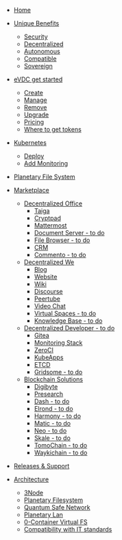 - [Home](readme)
- [Unique Benefits](usp)
  - [Security](usp_secure)
  - [Decentralized](usp_decentralized)
  - [Autonomous](usp_autonomous)
  - [Compatible](usp_compatible)
  - [Sovereign](usp_sovereign)
- [eVDC get started](evdc_getting_started)
  - [Create](evdc_create)
  - [Manage](evdc_manage)
  - [Remove](evdc_remove)
  - [Upgrade](evdc_upgrade)
  - [Pricing](evdc_pricing)
  - [Where to get tokens](buy_tft)
- [Kubernetes](kubernetes)
  - [Deploy](kubernetes_deploy)
  - [Add Monitoring](kubernetes_monitor)
- [Planetary File System](threefold:planetary_fs)
- [Marketplace](evdc_marketplace)
  - [Decentralized Office](evdc_office)
    - [Taiga](evdc_taiga)
    - [Cryptpad](evdc_cryptpad)
    - [Mattermost](evdc_mattermost)
    - [Document Server - to do]()
    - [File Browser - to do]()
    - [CRM](evdc_crm)
    - [Commento - to do]()
  - [Decentralized We](evdc_we)
    - [Blog](evdc_blog)
    - [Website](evdc_website)
    - [Wiki](evdc_wiki)
    - [Discourse](evdc_discourse)
    - [Peertube](evdc_peertube)
    - [Video Chat](evdc_videochat)
    - [Virtual Spaces - to do]()
    - [Knowledge Base - to do]()
  - [Decentralized Developer - to do](evdc_devs)
    - [Gitea](evdc_gitea)
    - [Monitoring Stack](evdc_monitoring_stack)
    - [ZeroCI](evdc_zeroci)
    - [KubeApps](evdc_kubeapps)
    - [ETCD](evdc_etcd)
    - [Gridsome - to do]()
  - [Blockchain Solutions](evdc_blockchain)
    - [Digibyte](evdc_digibyte)
    - [Presearch](evdc_presearch)
    - [Dash - to do]()
    - [Elrond - to do]()
    - [Harmony - to do]()
    - [Matic - to do]()
    - [Neo - to do]()
    - [Skale - to do]()
    - [TomoChain - to do]()
    - [Waykichain - to do]()

- [Releases & Support](support)
- [Architecture](cloud_architecture)
  - [3Node](threefold:3node)
  - [Planetary Filesystem](threefold:quantumsafe_storage_concept)
  - [Quantum Safe Network](architecture_network.md)
  - [Planetary Lan](tf_lan.md)
  - [0-Container Virtual FS](sdk:architecture_flist)
  - [Compatibility with IT standards](usp_compatible)